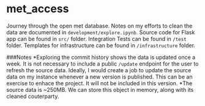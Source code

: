 # met_access
Journey through the open met database. Notes on my efforts to clean the data are documented in `development/explore.ipynb`. Source code for Flask app can be found in `src/` folder. Integration Tests can be found in `/test` folder. Templates for infrastructure can be found in `/infrastructure` folder. 

###Notes
*Exploring the commit history shows the data is updated once a week. It is not necessary to include a public `/update` endpoint for the user to refresh the source data. Ideally, I would create a job to update the source data on my instance whenever a new version is published. This can be an exercise to enhace the project. It will not be included in this version.
*The source data is ~250MB. We can store this object in memory, along with its cleaned couterparty. 

